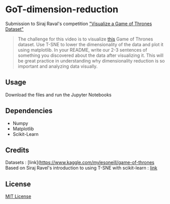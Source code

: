 # GoT-dimension-reduction

Submission to Siraj Raval's competition ["Visualize a Game of Thrones Dataset"](https://www.youtube.com/watch?v=yQsOFWqpjkE
)

> The challenge for this video is to visualize [this](https://www.kaggle.com/mylesoneill/game-of-thrones) Game of Thrones dataset. Use T-SNE to lower the dimensionality of the data  and plot it using matplotlib. In your README, write our 2-3 sentences of something you discovered about the data after   visualizing it. This will be great practice in understanding why dimensionality reduction is so important and analyzing data  visually.

## Usage
Download the files and run the Jupyter Notebooks

## Dependencies
- Numpy
- Matplotlib
- Scikit-Learn

## Credits
Datasets : [link](https://www.kaggle.com/mylesoneill/game-of-thrones  
Based on Siraj Ravel's introduction to using T-SNE with scikit-learn : [link](https://www.youtube.com/watch?v=yQsOFWqpjkE)

## License
[MIT License](https://github.com/Blabby/GoT-dimension-reduction/blob/master/LICENSE)
